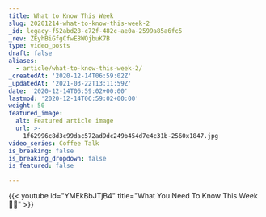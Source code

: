 ```yaml
---
title: What to Know This Week
slug: 20201214-what-to-know-this-week-2
_id: legacy-f52abd28-c72f-482c-ae0a-2599a85a6fc5
_rev: ZEyhBiGfgCfwE8WOjbuK7B
type: video_posts
draft: false
aliases:
  - article/what-to-know-this-week-2/
_createdAt: '2020-12-14T06:59:02Z'
_updatedAt: '2021-03-22T13:11:59Z'
date: '2020-12-14T06:59:02+00:00'
lastmod: '2020-12-14T06:59:02+00:00'
weight: 50
featured_image:
  alt: Featured article image
  url: >-
    1f62996c8d3c99dac572ad9dc249b454d7e4c31b-2560x1847.jpg
video_series: Coffee Talk
is_breaking: false
is_breaking_dropdown: false
is_featured: false

---
```

{{< youtube id="YMEkBbJTjB4" title="What You Need To Know This Week 👊🏻" >}}